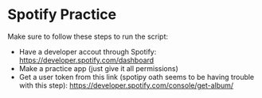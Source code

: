 # Spotify Practice

Make sure to follow these steps to run the script:
- Have a developer accout through Spotify: https://developer.spotify.com/dashboard
- Make a practice app (just give it all permissions)
- Get a user token from this link (spotipy oath seems to be having trouble with this step): https://developer.spotify.com/console/get-album/
